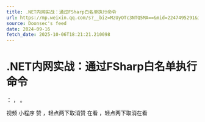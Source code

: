 ```yaml
---
title: .NET内网实战：通过FSharp白名单执行命令
url: https://mp.weixin.qq.com/s?__biz=MzUyOTc3NTQ5MA==&mid=2247495291&idx=1&sn=355aa399691616f66bb1a945bd3d6985
source: Doonsec's feed
date: 2024-09-16
fetch_date: 2025-10-06T18:21:21.210098
---
```


# .NET内网实战：通过FSharp白名单执行命令

：
，
。

视频
小程序
赞
，轻点两下取消赞
在看
，轻点两下取消在看